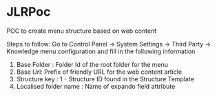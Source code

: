 # JLRPoc
POC to create menu structure based on web content

Steps to follow:
Go to Control Panel -> System Settings -> Third Party -> Knowledge menu configuration and fill in the following information
1. Base Folder : Folder Id of the root folder for the menu
2. Base Url: Prefix of friendly URL for the web content article
3. Structure key : 1 - Structure ID found in the Structure Template
4. Localised folder name : Name of expando field attribute



